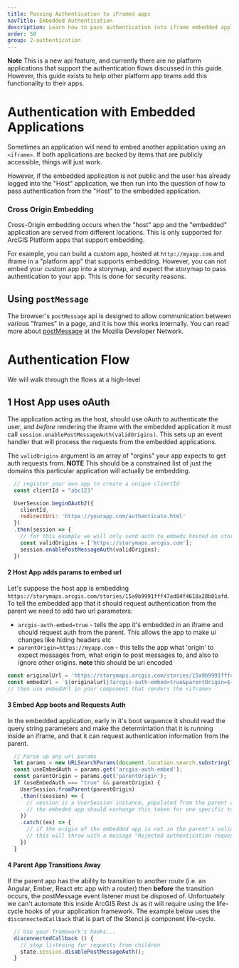 ```yaml
---
title: Passing Authentication to iFramed apps
navTitle: Embedded Authentication
description: Learn how to pass authentication into iframe embedded applications.
order: 50
group: 2-authentication
---
```


**Note** This is a new api feature, and currently there are *no* platform applications that support the authentication flows discussed in this guide. However, this guide exists to help other platform app teams add this functionality to their apps.

# Authentication with Embedded Applications

Sometimes an application will need to embed another application using an `<iframe>`. If both applications are backed by items that are publicly accessible, things will just work.

However, if the embedded application is not public and the user has already logged into the "Host" application, we then run into the question of how to pass authentication from the "Host" to the embedded application.

### Cross Origin Embedding
Cross-Origin embedding occurs when the "host" app and the "embedded" application are served from different locations. This is only supported for ArcGIS Platform apps that support embedding.


For example, you can build a custom app, hosted at `http://myapp.com` and iframe in a "platform app" that supports embedding. However, you can not embed your custom app into a storymap, and expect the storymap to pass authentication to your app. This is done for security reasons.


## Using `postMessage` 
The browser's `postMessage` api is designed to allow communication between various "frames" in a page, and it is how this works internally. You can read more about [postMessage](https://developer.mozilla.org/en-US/docs/Web/API/Window/postMessage) at the Mozilla Developer Network.

# Authentication Flow
We will walk through the flows at a high-level

## 1 Host App uses oAuth

The application acting as the host, should use oAuth to authenticate the user, and *before* rendering the iframe with the embedded application it must call `session.enablePostMessageAuth(validOrigins)`. This sets up an event handler that will process the requests from the embedded applications.

The `validOrigins` argument is an array of "orgins" your app expects to get auth requests from. **NOTE** This should be a constrained list of just the domains this particular application will actually be embedding.

```js
  // register your own app to create a unique clientId
  const clientId = "abc123"

  UserSession.beginOAuth2({
    clientId,
    redirectUri: 'https://yourapp.com/authenticate.html'
  })
  .then(session => {
    // for this example we will only send auth to embeds hosted on storymaps.arcgis.com
    const validOrigins = ['https://storymaps.arcgis.com'];
    session.enablePostMessageAuth(validOrigins);
  })
```

#### 2  Host App adds params to embed url
Let's suppose the host app is embedding `https://storymaps.arcgis.com/stories/15a9b9991fff47ad84f4618a28b01afd`. To tell the embedded app that it should request authentication from the parent we need to add two url parameters:

- `arcgis-auth-embed=true` - tells the app it's embedded in an iframe and should request auth from the parent. This allows the app to make ui changes like hiding headers etc
- `parentOrigin=https://myapp.com` - this tells the app what 'origin' to expect messages from, what origin to post messages to, and also to ignore other origins. **note** this should be uri encoded

```js
const originalUrl = 'https://storymaps.arcgis.com/stories/15a9b9991fff47ad84f4618a28b01afd';
const embedUrl = `${originalurl}?arcgis-auth-embed=true&parentOrigin=${encodeURIComponent(window.location.origin)}`;
// then use embedUrl in your component that renders the <iframe>
```

#### 3 Embed App boots and Requests Auth
In the embedded application, early in it's boot sequence it should read the query string parameters and make the determintation that it is running inside an iframe, and that it can request authentication information from the parent. 

```js
  // Parse up any url params
  let params = new URLSearchParams(document.location.search.substring(1));
  const useEmbedAuth = params.get('arcgis-auth-embed');
  const parentOrigin = params.get('parentOrigin'); 
  if (useEmbedAuth === "true" && parentOrigin) {
    UserSession.fromParent(parentOrigin)
    .then((session) => {
      // session is a UserSession instance, populated from the parent app
      // the embeded app should exchange this token for one specific to the application
    })
    .catch((ex) => {
      // if the origin of the embedded app is not in the parent's validOrigin array
      // this will throw with a message "Rejected authentication request."
    })
  }
```

#### 4 Parent App Transitions Away
If the parent app has the ability to transition to another route (i.e. an Angular, Ember, React etc app with a router) then **before** the transition occurs, the postMessage event listener must be disposed of. Unfortuately we can't automate this inside ArcGIS Rest Js as it will require using the life-cycle hooks of your application framework. The example below uses the `disconnectedCallback` that is part of the Stenci.js component life-cycle.

```js
  // Use your framework's hooks...
  disconnectedCallback () {
    // stop listening for requests from children
    state.session.disablePostMessageAuth();
  }
```
